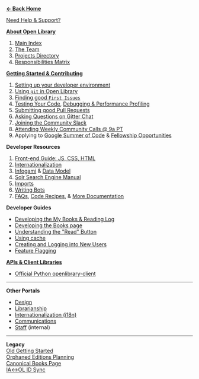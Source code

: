 **[← Back Home](Home)**  

[Need Help & Support?](https://gitter.im/theopenlibrary/Lobby)  

[**About Open Library**](#about-open-library)  
1. [Main Index](https://docs.google.com/document/d/1KJr3A81Gew7nfuyo9PnCLCjNBDs5c7iR4loOGm1Pafs/)  
2. [The Team](#meet-the-team)  
3. [Projects Directory](https://docs.google.com/document/d/1Kliq7Hs8qpTCtAAp7LKSS8ULenX7l5hQADdo3Y6O8Is/)  
4. [Responsibilities Matrix](https://docs.google.com/document/d/1frjwLxsa3J_ZyU8p0glUwLI_K8OL6yF9xRkyylbwktw/edit#heading=h.ff2pas7bc7ye)  

[**Getting Started & Contributing**](https://github.com/internetarchive/openlibrary/blob/master/CONTRIBUTING.md)  
1. [Setting up your developer environment](https://github.com/internetarchive/openlibrary/tree/master/docker#welcome-to-the-docker-installation-guide-for-open-library-developers)  
2. [Using `git` in Open Library](https://github.com/internetarchive/openlibrary/wiki/Git-Cheat-Sheet)  
3. [Finding good `First Issues`](https://github.com/internetarchive/openlibrary/issues?q=is%3Aopen+is%3Aissue+label%3A%22Needs%3A+Help%22+label%3A%22Good+First+Issue%22)  
4. [Testing Your Code](Testing), [Debugging & Performance Profiling](Debugging-and-Performance-Profiling)  
5. [Submitting good Pull Requests](https://github.com/internetarchive/openlibrary/blob/master/CONTRIBUTING.md#submitting-pull-requests)  
6. [Asking Questions on Gitter Chat](https://gitter.im/theopenlibrary/Lobby)  
7. [Joining the Community Slack](https://openlibrary.org/volunteer)  
8. [Attending Weekly Community Calls @ 9a PT](https://github.com/internetarchive/openlibrary/wiki/Community-Call) 
9. Applying to [Google Summer of Code](Google-Summer-of-Code) & [Fellowship Opportunities](#Fellowships) 

**Developer Resources**  
1. [Front-end Guide: JS, CSS, HTML](Frontend-Guide) 
2. [Internationalization](#Internationalization)  
3. [Infogami](https://openlibrary.org/dev/docs/infogami) & [Data Model](https://github.com/internetarchive/openlibrary/wiki/Understanding-The-Data-Model)  
4. [Solr Search Engine Manual](Solr)  
5. [Imports](Developer's-Guide-to-Data-Importing)  
6. [Writing Bots](Writing-Bots)  
7. [FAQs](https://github.com/internetarchive/openlibrary/wiki/FAQs:-Frequently-Asked-Questions), [Code Recipes](Recipes), & [More Documentation](More_Documentation)  

**Developer Guides**  
* [Developing the My Books & Reading Log](Developing-The-Reading-Log)  
* [Developing the Books page](https://archive.org/details/openlibrary-tour-2020/book-page-developers-guide.mp4)  
* [Understanding the "Read" Button](https://archive.org/details/openlibrary-tour-2020/openlibrary-availability-button-technical-walkthrough.mp4)  
* [Using cache](https://github.com/internetarchive/openlibrary/wiki/Using-Cache)
* [Creating and Logging into New Users](https://github.com/internetarchive/openlibrary/wiki/Creating-and-Logging-in-as-a-new-user-on-your-local-client)  
* [Feature Flagging](Feature-Flagging)  

**[APIs & Client Libraries](https://openlibrary.org/developers/api)**  
  * [Official Python openlibrary-client](https://github.com/internetarchive/openlibrary-client)  

---

**Other Portals**
* [Design](https://docs.google.com/document/d/1KLy6XRvwHaXrvHlZ-Ol_kFoIdn9eRMGuWeSYvWox1Qw/edit#heading=h.b20z3avugr8c)  
* [Librarianship](https://openlibrary.org/librarians)
* [Internationalization (i18n)](https://github.com/internetarchive/openlibrary/wiki/Internationalization-Contributor's-Guide-(i18n))
* [Communications](https://docs.google.com/document/d/14FS1A0fbgwRWHTl7_AbVixZiUVc2ctN1wUgW6Mwt5jw/edit#heading=h.d4bcs4fzim9e)   
* [Staff](https://github.com/internetarchive/olsystem/wiki) (internal)  

---

**Legacy**  
[Old Getting Started](Getting-Started)  
[Orphaned Editions Planning](Orphaned-Editions-Planning)  
[Canonical Books Page](Canonical-Books-Page)  
[IA↔OL ID Sync](archive.org-↔-Open-Library-synchronisation)  